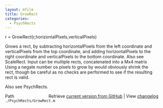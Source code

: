 ```yaml
---
layout: mfile
title: GrowRect
categories:
  - PsychRects
---
```


r = GrowRect\(r,horizontalPixels,verticalPixels\)

Grows a rect, by subtracting horizontalPixels from the left coordinate
and verticalPixels from the top coordinate, and adding horizontalPixels
to the right coordinate and verticalPixels to the bottom coordinate. Also
see ScaleRect. Input can be multiple rects, concatenated into a Mx4
matrix Using a negate number os pixels to grow by would obviously shrink
the rect, though be careful as no checks are performed to see if the
resulting rect is valid.

Also see PsychRects.


<div class="code_header" style="text-align:right;">
  <span style="float:left;">Path&nbsp;&nbsp;</span> <span class="counter">Retrieve <a href=
  "https://raw.github.com/Psychtoolbox-3/Psychtoolbox-3/beta/./PsychRects/GrowRect.m">current version from GitHub</a> | View <a href=
  "https://github.com/Psychtoolbox-3/Psychtoolbox-3/commits/beta/./PsychRects/GrowRect.m">changelog</a></span>
</div>
<div class="code">
  <code>./PsychRects/GrowRect.m</code>
</div>
